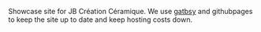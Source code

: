 Showcase site for JB Création Céramique. We use [gatbsy](https://www.gatsbyjs.com) and githubpages to keep the site up to date and keep hosting costs down.